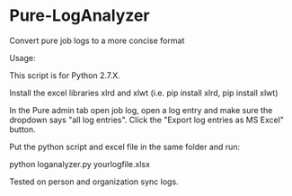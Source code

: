 # Pure-LogAnalyzer
Convert pure job logs to a more concise format

Usage:

This script is for Python 2.7.X. 

Install the excel libraries xlrd and xlwt (i.e. pip install xlrd, pip install xlwt)

In the Pure admin tab open job log, open a log entry and make sure the dropdown says "all log entries". Click the "Export log entries as MS Excel" button. 

Put the python script and excel file in the same folder and run:

python loganalyzer.py yourlogfile.xlsx

Tested on person and organization sync logs. 

